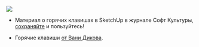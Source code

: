 ![](/img/RVS_18/1669980576_new-shorcuts-cover.jpeg#rounded)

* Материал о горячих клавишах в SketchUp в журнале Софт Культуры, [сохраняйте](https://softculture.cc/blog/entries/articles/goryachie-klavishi-sketchup) и пользуйтесь!

* Горячие клавиши [от Вани Дикова](https://app.box.com/s/w4xs08lbgvovu2iol2jbuuebqbsravtb).

